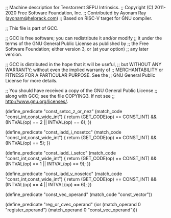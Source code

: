 ;; Machine description for Tenstorrent SFPU Intrinsics.
;; Copyright (C) 2011-2020 Free Software Foundation, Inc.
;; Contributed by Ayonam Ray (ayonam@helprack.com)
;; Based on RISC-V target for GNU compiler.

;; This file is part of GCC.

;; GCC is free software; you can redistribute it and/or modify
;; it under the terms of the GNU General Public License as published by
;; the Free Software Foundation; either version 3, or (at your option)
;; any later version.

;; GCC is distributed in the hope that it will be useful,
;; but WITHOUT ANY WARRANTY; without even the implied warranty of
;; MERCHANTABILITY or FITNESS FOR A PARTICULAR PURPOSE.  See the
;; GNU General Public License for more details.

;; You should have received a copy of the GNU General Public License
;; along with GCC; see the file COPYING3.  If not see
;; <http://www.gnu.org/licenses/>.

(define_predicate "const_setcc_z_or_nez"
  (match_code "const_int,const_wide_int")
{
  return (GET_CODE(op) == CONST_INT) && (INTVAL(op) == 2 || INTVAL(op) == 6);
})

(define_predicate "const_iadd_i_nosetcc"
  (match_code "const_int,const_wide_int")
{
  return (GET_CODE(op) == CONST_INT) && (INTVAL(op) == 5);
})

(define_predicate "const_iadd_i_setcc"
  (match_code "const_int,const_wide_int")
{
  return (GET_CODE(op) == CONST_INT) && (INTVAL(op) == 1 || INTVAL(op) == 9);
})

(define_predicate "const_iadd_v_nosetcc"
  (match_code "const_int,const_wide_int")
{
  return (GET_CODE(op) == CONST_INT) && (INTVAL(op) == 4 || INTVAL(op) == 6);
})

(define_predicate "const_vec_operand"
  (match_code "const_vector"))

(define_predicate "reg_or_cvec_operand"
  (ior (match_operand 0 "register_operand")
       (match_operand 0 "const_vec_operand")))